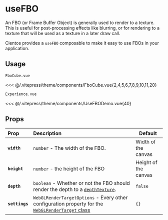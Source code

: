 # useFBO <Badge type="warning" text="^3.5.0" />

An FBO (or Frame Buffer Object) is generally used to render to a texture. This is useful for post-processing effects like blurring, or for rendering to a texture that will be used as a texture in a later draw call.

Cientos provides a `useFBO` composable to make it easy to use FBOs in your application.

<DocsDemo>
  <UseFBODemo />
</DocsDemo>

## Usage

`FboCube.vue`

<<< @/.vitepress/theme/components/FboCube.vue{2,4,5,6,7,8,9,10,11,20}

`Experience.vue`

<<< @/.vitepress/theme/components/UseFBODemo.vue{40}

## Props

| Prop           | Description                                                                                                                                                            | Default              |
| :------------- | :--------------------------------------------------------------------------------------------------------------------------------------------------------------------- | -------------------- |
| **`width`**    | `number` - The width of the FBO.                                                                                                                                       | Width of the canvas  |
| **`height`**   | `number` - the height of the FBO                                                                                                                                       | Height of the canvas |
| **`depth`**    | `boolean` - Whether or not the FBO should render the depth to a [`depthTexture`](https://threejs.org/docs/?q=webglre#api/en/renderers/WebGLRenderTarget.depthTexture). | `false`              |
| **`settings`** | `WebGLRenderTargetOptions` - Every other configuration property for the [`WebGLRenderTarget` class](https://threejs.org/docs/#api/en/renderers/WebGLRenderTarget)      | `{}`                 |
